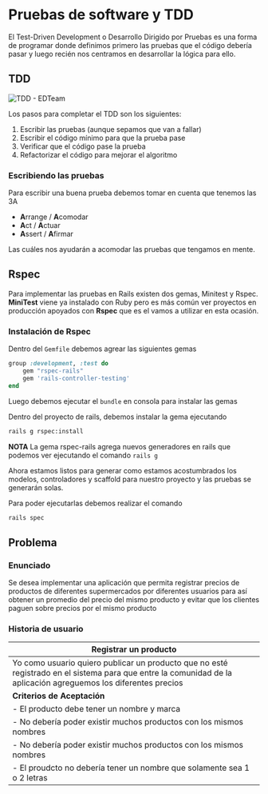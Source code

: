# Pruebas de software y TDD

El Test-Driven Development o Desarrollo Dirigido por Pruebas es una forma de programar donde definimos primero las pruebas que el código debería pasar y luego recién nos centramos en desarrollar la lógica para ello.

## TDD

![TDD - EDTeam](https://edteam-media.s3.amazonaws.com/infographics/original/cc48133c-dc30-4701-8de2-b2e9ffddebb4.png)

Los pasos para completar el TDD son los siguientes:

1. Escribir las pruebas (aunque sepamos que van a fallar)
2. Escribir el código mínimo para que la prueba pase
3. Verificar que el código pase la prueba
4. Refactorizar el código para mejorar el algoritmo

### Escribiendo las pruebas

Para escribir una buena prueba debemos tomar en cuenta que tenemos las 3A

- **A**rrange /   **A**comodar
- **A**ct     /   **A**ctuar
- **A**ssert  /   **A**firmar

Las cuáles nos ayudarán a acomodar las pruebas que tengamos en mente.

## Rspec

Para implementar las pruebas en Rails existen dos gemas, Minitest y Rspec. **MiniTest** viene ya instalado con Ruby  pero es más común ver proyectos en producción apoyados con **Rspec** que es el vamos a utilizar en esta ocasión.

### Instalación de Rspec

Dentro del `Gemfile` debemos agrear las siguientes gemas

```ruby
group :development, :test do
    gem "rspec-rails"
    gem 'rails-controller-testing'
end
```

Luego debemos ejecutar el `bundle` en consola para instalar las gemas

Dentro del proyecto de rails, debemos instalar la gema ejecutando 

```bash
rails g rspec:install
```

**NOTA** La gema rspec-rails agrega nuevos generadores en rails que podemos ver ejecutando el comando `rails g`

Ahora estamos listos para generar como estamos acostumbrados los modelos, controladores y scaffold para nuestro proyecto y las pruebas se generarán solas.

Para poder ejecutarlas debemos realizar el comando

```bash
rails spec
```

## Problema

### Enunciado

Se desea implementar una aplicación que permita registrar precios de productos de diferentes supermercados por diferentes usuarios para así obtener un promedio del precio del mismo producto y evitar que los clientes paguen sobre precios por el mismo producto

### Historia de usuario

| Registrar un producto |
|---|
| Yo como usuario quiero publicar un producto que no esté registrado en el sistema para que entre la comunidad de la aplicación agreguemos los diferentes precios |
| **Criterios de Aceptación** |
| - El producto debe tener un nombre y marca |
| - No debería poder existir muchos productos con los mismos nombres |
| - No debería poder existir muchos productos con los mismos nombres |
| - El  proudcto no debería tener un nombre que solamente sea 1 o 2 letras |
